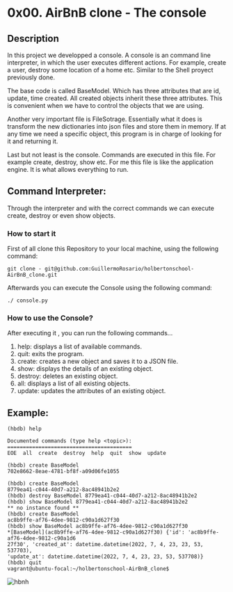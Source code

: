 # 0x00. AirBnB clone - The console

## Description
In this project we developped a console. A console is an command line interpreter,
in which the user executes different actions. For example, create a
user, destroy some location of a home etc. Similar to the Shell proyect previously done. 

The base code is called BaseModel. Which has three attributes that are id, update,
time created. All created objects inherit these three attributes. This is convenient 
when we have to control the objects that we are using.

Another very important file is FileSotrage. Essentially what it does is transform 
the new dictionaries into json files and store them in memory. If at any time we need
a specific object, this program is in charge of looking for it and returning it.

Last but not least is the console. Commands are executed in this file. For example 
create, destroy, show etc. For me this file is like the application engine. It is what 
allows everything to run.

## Command Interpreter:
Through the interpreter and with the correct commands we can execute create, destroy 
or even show objects.

### How to start it
First of all clone this Repository to your local machine, 
using the following command:

`git clone - git@github.com:GuillermoRosario/holbertonschool-AirBnB_clone.git`

Afterwards you can execute the Console using the following command:

`./ console.py `

### How to use the Console?

After executing it , you can run the following commands...

1. help: displays a list of available commands.
2. quit: exits the program.
3. create: creates a new object and saves it to a JSON file.
4. show: displays the details of an existing object.
5. destroy: deletes an existing object.
6. all: displays a list of all existing objects.
7. update: updates the attributes of an existing object.

## Example:

```
(hbdb) help

Documented commands (type help <topic>):
========================================
EOE  all  create  destroy  help  quit  show  update
```

```
(hbdb) create BaseModel
702e8662-8eae-4781-bf8f-a09d06fe1055
```

```
(hbdb) create BaseModel
8779ea41-c044-40d7-a212-8ac48941b2e2
(hbdb) destroy BaseModel 8779ea41-c044-40d7-a212-8ac48941b2e2
(hbdb) show BaseModel 8779ea41-c044-40d7-a212-8ac48941b2e2
** no instance found **
(hbdb) create BaseModel
ac8b9ffe-af76-4dee-9812-c90a1d627f30
(hbdb) show BaseModel ac8b9ffe-af76-4dee-9812-c90a1d627f30
*[BaseModel](ac8b9ffe-af76-4dee-9812-c90a1d627f30) {'id': 'ac8b9ffe-af76-4dee-9812-c90a1d6
27f30', 'created_at': datetime.datetime(2022, 7, 4, 23, 23, 53, 537703),
'update_at': datetime.datetime(2022, 7, 4, 23, 23, 53, 537708)}
(hbdb) quit
vagrant@ubuntu-focal:~/holbertonschool-AirBnB_clone$
```
![hbnh](https://i.imgur.com/LrSQ55j.png)